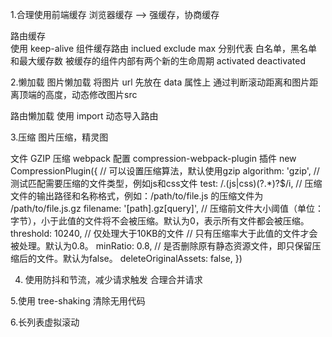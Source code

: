 1.合理使用前端缓存
浏览器缓存  -->  强缓存，协商缓存

路由缓存   
使用 keep-alive 组件缓存路由 inclued exclude max 分别代表 白名单，黑名单和最大缓存数
被缓存的组件内部有两个新的生命周期  activated deactivated


2.懒加载
图片懒加载
将图片 url 先放在 data 属性上
通过判断滚动距离和图片距离顶端的高度，动态修改图片src

路由懒加载
使用 import 动态导入路由


3.压缩
图片压缩，精灵图

文件 GZIP 压缩
webpack 配置 compression-webpack-plugin 插件
new CompressionPlugin({
    // 可以设置压缩算法，默认使用gzip
    algorithm: 'gzip',
    // 测试匹配需要压缩的文件类型，例如js和css文件
    test: /\.(js|css)(\?.*)?$/i,
    // 压缩文件的输出路径和名称格式，例如：/path/to/file.js 的压缩文件为 /path/to/file.js.gz
    filename: '[path].gz[query]',
    // 压缩前文件大小阈值（单位：字节），小于此值的文件将不会被压缩。默认为0，表示所有文件都会被压缩。
    threshold: 10240, // 仅处理大于10KB的文件
    // 只有压缩率大于此值的文件才会被处理。默认为0.8。
    minRatio: 0.8,
    // 是否删除原有静态资源文件，即只保留压缩后的文件。默认为false。
    deleteOriginalAssets: false,
})


4.  使用防抖和节流，减少请求触发
    合理合并请求

5.使用 tree-shaking 清除无用代码

6.长列表虚拟滚动

